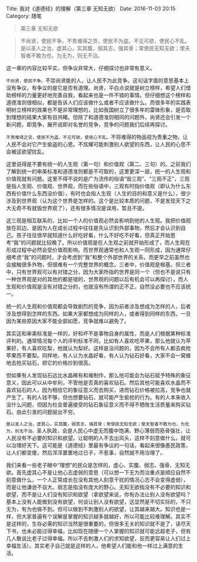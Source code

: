 Title: 我对《道德经》的理解（第三章 无知无欲）
Date: 2016-11-03 20:15
Category: 随笔

> 第三章 无知无欲

> 不尚贤，使民不争。不贵难得之货，使民不为盗。不见可欲，使民心不乱。
> 是以圣人之治，虚其心，实其腹，弱其志，强其骨；常使民无知无欲；使夫智者不敢为也，为无为，则无不治。

这一章的内容比较平实，但争议非常大，仔细探讨也非常有意义。

`不尚贤，使民不争。`不崇尚贤能的人，让人民不为此竞争。这句话字面的意思基本上没有争议，有争议的是它是否有道理。尚贤，平白点说就是树立榜样，希望人们借助榜样的力量更好地完善自我，看起来也是一件不错的事情。但仔细想这个榜样和道德准则很相似，都是告诉人们应该做什么或者不应该做什么。而很多年的实践表明树立榜样的效果也不是非常理想的，比如我国树立了很多年的雷锋形象，是否取到理想的结果大家有目共睹。但除了和道德准则相同的问题外，尚贤还会引发一个新问题，即竞争，展开说即对名誉的竞争，竞争的问题我们后续再探讨。

`不贵难得之货，使民不为盗。不见可欲，使民心不乱。`不将难得的物品视为贵重之物，让人民不会对它产生偷盗的心思。不炫耀可能刺激别人欲望的东西，让人民的心思不会被这欲望扰乱。

这里说得是不要有统一的人生观（第一句）和价值观（第二、三句）的。之前我们了解到统一的审美标准和道德准则都是不可取的，这里更深一层，统一的人生观和价值观就有问题。这里不得不说的是广为流传的俗语“毁三观”、“三观不正”，三观是指人生观、价值观、世界观，而在些俗语中，三观有时指价值观（即认为什么东西有价值什么东西没价值），有时也会指人生观（人生的目的和意义是什么），很少涉及到世界观（认为这个世界是怎样的。这个是比较本质的问题，不是发现天下之大无奇不有就毁世界观了），还有很多情况是误用，暂且不提。

这三观是相互联系的，比如一个人的价值观必然会影响到他的人生观。我把价值观放在前边，是因为人在成长过程中往往是先认识到外部事物，然后才会认识到自己。孩子往往很早就知道什么好吃好看，什么不好吃不好看，但真正开始思考“我”的问题就比较晚了。所以价值观是在人生观之前就开始形成了，而人生观在形成过程中必然会受价值观影响。而世界观通常也和人生观一同形成，因为通常仔细考虑“我”的问题时，才会考虑到“我”和整个外部世界的关系，而更早之前虽然也会接触很多外物，但很难有一个完整世界的概念。三者中，价值观是根基。但三者中，只有世界观可以有对错之分，因为大家所指的世界是同一个（但也不是说只有一种世界观是对的其他的都是错的，世界观的问题以后有机会可以再探讨），而人生观和价值观是没有对错之分的，也就没有所谓的正不正，自然没必要也不应该统一。

统一的人生观和价值观都会导致剧烈的竞争，因为前者涉及想成为怎样的人，后者涉及想得到怎样的东西。如果大家都想成为同样的人，或者得到同样的东西，一旦因为某些原因大家不能全部如愿，竞争就难以避免了。

其实这和审美标准是一样的，好和坏不是事物自身的属性，而是人们根据某种标准评判的。通常情况每个人的评判标准不同，比如有人喜欢吃苹果，那么他就认为苹果好，有人喜欢吃梨，他就认为梨好。这样是没问题的，因为不会所有人都去疯抢苹果而不要梨。同样地，有人认为水晶好看，有人认为钻石好看，大家不会一窝蜂地去抢买钻石，把它的价格炒到很高。

但如果有人发现钻石远比水晶稀有和难制作，那么他可能会为钻石赋予特殊的象征意义，因此可以从中牟利，不管他是否真的喜欢钻石。然后其他可能喜欢水晶而不喜欢钻石的人，因为相信它的象征意义而去购买，进而钻石价格被拉高，竞争也就产生了。有的人钱不够，但也想要钻石，就可能产生偷抢的行为。有的人本来收入没什么问题，但因为社会普遍接受的钻石象征意义而不得不牺牲生活质量来购买钻石。由此引发的问题层出不穷。

`是以圣人之治，虚其心，实其腹，弱其志，强其骨；常使民无知无欲；使夫智者不敢为也，为无为，则无不治。`圣人执政，会是人民心中虚无而腹中饱满，野心薄弱而筋骨强壮，让人民没有不必要的知识和欲望。让聪明的人不去出风头，这样不刻意做什么，就可以治理好天下。这可能是《道德经》里最有争议的一句话，看起来很像愚民政策，让人们都变傻，然后浑浑噩噩地过日子，不惹事，自然就不用治理了。

我们来看一些老子眼中“理想”的民众是怎样的，虚心、实腹、弱志、强骨、无知无欲。首先虚其心不是让他心志虚弱的意思（可以想一下无为而治重点是顺应自然不刻意做什么，一个人正常成长在没有其他人刻意干扰的情况心志不会变得虚弱），而是让他谦逊不自大。弱志是指没有庞大的野心。无知无欲指没有不必要的知识和欲望，而不是让人们没有知识和欲望（拿欲望来说，你有办法让别人没有欲望吗？基本上没有人能做到没有欲望，何谈让别人没有欲望，这显然是不切实际的，不只无为，有为也做不到。但可以做到不刺激别人的欲望，让其越来越大。知识也是一样，但大家普遍有个误解是掌握的知识越多就越好，所以可能比较难理解。其实不是这样的，生存必需的知识当然是很重要的，但很多无关的知识就不是了，读尽天下书，也未必能过得幸福，比如现在随便一个人掌握的知识就可能远超老子，但有几人敢说比老子过得幸福。所以不去刺激人们的求知欲望，反而更容易让人们过上幸福生活）。其实老子自己就是这样的人，他希望人们能和他一样过上满意的生活。
